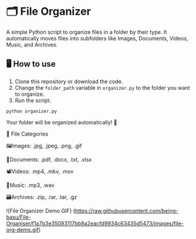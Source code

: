 # 🗂️ File Organizer

A simple Python script to organize files in a folder by their type. It automatically moves files into subfolders like Images, Documents, Videos, Music, and Archives.

## 🖥️ How to use

1. Clone this repository or download the code.
2. Change the `folder_path` variable in `organizer.py` to the folder you want to organize.
3. Run the script:

```
python organizer.py
```
Your folder will be organized automatically! 🎉

📂 File Categories

🖼️Images: .jpg, .jpeg, .png, .gif

📃Documents: .pdf, .docx, .txt, .xlsx

📽️Videos: .mp4, .mkv, .mov

🎵Music: .mp3, .wav

🗃️Archives: .zip, .rar, .tar, .gz

![File Organizer Demo GIF]
(https://raw.githubusercontent.com/being-basu/File-Organiser/f1a7b3e35083117bb8a2eacfd9934c63435d5473/images/file-org-demo.gif)



